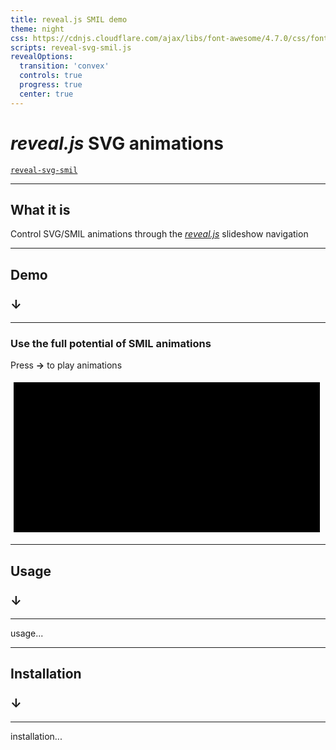```yaml
---
title: reveal.js SMIL demo
theme: night
css: https://cdnjs.cloudflare.com/ajax/libs/font-awesome/4.7.0/css/font-awesome.min.css
scripts: reveal-svg-smil.js
revealOptions:
  transition: 'convex'
  controls: true
  progress: true
  center: true
---
```


# *reveal.js* SVG animations

[`reveal-svg-smil`<br /><i class="fa fa-github"></i>](https://github.com/mlange-42/reveal-svg-smil)

---

## What it is

Control SVG/SMIL animations through the [*reveal.js*](https://revealjs.com/) slideshow navigation

---

## Demo

### <big>&#8595;</big>

----

### Use the full potential of SMIL animations

Press **&#8594;** to play animations

<svg height="250" width="500">
  <rect x="5" y="5" width="490" height="240" stroke="var(--r-main-color)" stroke-width="3px" fill="var(--r-background-color)"/>
  <circle cx="60" cy="40" r="20" fill="var(--r-link-color)">
    <animate id="down_1" data-animation-step="1" begin="indefinite" fill="freeze"
		attributeName="cy" to="220" dur="0.3s" />
    <animate id="down_1_revert" data-animation-step="-1" begin="indefinite" fill="freeze"
		attributeName="cy" to="40" dur="0.3s" />
  </circle>
  <circle cx="120" cy="40" r="20" fill="var(--r-link-color)">
    <animate id="down_2" begin="down_1.end" fill="freeze"
		attributeName="cy" to="220" dur="0.3s" />
    <animate id="down_2_revert" begin="down_1_revert.end" fill="freeze"
		attributeName="cy" to="40" dur="0.3s" />
  </circle>
  <circle cx="180" cy="40" r="20" fill="var(--r-link-color)">
    <animate id="down_3" begin="down_2.end" fill="freeze"
		attributeName="cy" to="220" dur="0.3s" />
    <animate id="down_3_revert" begin="down_2_revert.end" fill="freeze"
		attributeName="cy" to="40" dur="0.3s" />
  </circle>
  <circle cx="240" cy="40" r="20" fill="var(--r-link-color)">
    <animate id="down_4" begin="down_3.end" fill="freeze"
		attributeName="cy" to="220" dur="0.3s" />
    <animate id="down_4_revert" begin="down_3_revert.end" fill="freeze"
		attributeName="cy" to="40" dur="0.3s" />
  </circle>
  <circle cx="300" cy="40" r="20" fill="var(--r-link-color)">
    <animate id="down_5" begin="down_4.end" fill="freeze"
		attributeName="cy" to="220" dur="0.3s" />
    <animate id="down_5_revert" begin="down_4_revert.end" fill="freeze"
		attributeName="cy" to="40" dur="0.3s" />
  </circle>
</svg>

---

## Usage

### <big>&#8595;</big>

----

usage...

---

## Installation

### <big>&#8595;</big>

----

installation...
